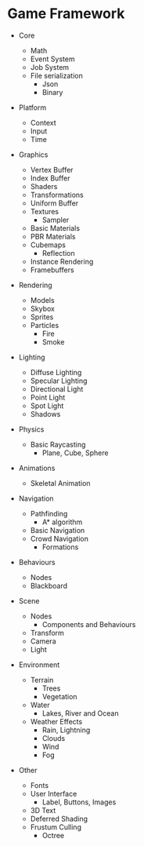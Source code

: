 # Game Framework

- Core
    - Math
    - Event System
    - Job   System
    - File serialization
        - Json
        - Binary

- Platform
    - Context
    - Input
    - Time

- Graphics
    - Vertex Buffer
    - Index  Buffer
    - Shaders
    - Transformations
    - Uniform Buffer
    - Textures
        - Sampler
    - Basic Materials
    - PBR   Materials
    - Cubemaps
        - Reflection
    - Instance Rendering
    - Framebuffers

- Rendering
    - Models
    - Skybox
    - Sprites
    - Particles
        - Fire
        - Smoke

- Lighting
    - Diffuse Lighting
    - Specular Lighting
    - Directional Light
    - Point Light
    - Spot  Light
    - Shadows

- Physics
    - Basic Raycasting
        - Plane, Cube, Sphere

- Animations
    - Skeletal Animation

- Navigation
    - Pathfinding
        - A* algorithm
    - Basic Navigation
    - Crowd Navigation
        - Formations

- Behaviours
    - Nodes
    - Blackboard

- Scene
    - Nodes
        - Components and Behaviours
    - Transform
    - Camera
    - Light

- Environment
    - Terrain
        - Trees
        - Vegetation
    - Water
        - Lakes, River and Ocean
    - Weather Effects
        - Rain, Lightning
        - Clouds
        - Wind
        - Fog

- Other
    - Fonts
    - User Interface
        - Label, Buttons, Images
    - 3D Text
    - Deferred Shading
    - Frustum  Culling
        - Octree